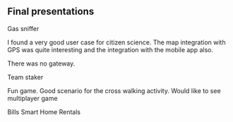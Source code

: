 ## Final presentations
Gas sniffer

I found a very good user case for citizen science. The map integration with GPS was quite interesting and the integration with the mobile app also. 


There was no gateway.

Team staker

Fun game. Good scenario for the cross walking activity. 
Would like to see multiplayer game

Bills Smart Home Rentals